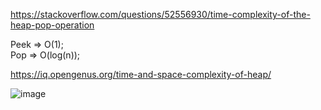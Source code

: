 https://stackoverflow.com/questions/52556930/time-complexity-of-the-heap-pop-operation

Peek => O(1);\
Pop => O(log(n));

https://iq.opengenus.org/time-and-space-complexity-of-heap/

![image](https://github.com/VIK2395/DSA/assets/50545334/c7431f3b-0b61-474c-b9a3-63f04202d433)
